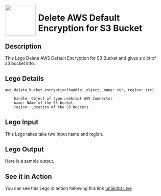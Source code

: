 [<img align="left" src="https://unskript.com/assets/favicon.png" width="100" height="100" style="padding-right: 5px">](https://unskript.com/assets/favicon.png) 
<h1>Delete AWS Default Encryption for S3 Bucket </h1>

## Description
This Lego Delete AWS Default Encryption for S3 Bucket and gives a dict of s3 bucket info.


## Lego Details

    aws_delete_bucket_encryption(handle: object, name: str, region: str)

        handle: Object of type unSkript AWS Connector
        name: NAme of the S3 bucket.
        region: Location of the S3 buckets.

## Lego Input
This Lego takes take two input name and region. 

## Lego Output
Here is a sample output.

## See it in Action

You can see this Lego in action following this link [unSkript Live](https://us.app.unskript.io)